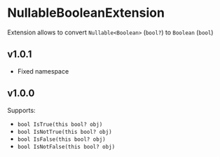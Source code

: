 ﻿# NullableBooleanExtension
Extension allows to convert `Nullable<Boolean>` (`bool?`) to `Boolean` (`bool`)

## v1.0.1
* Fixed namespace

## v1.0.0
Supports:
* `bool IsTrue(this bool? obj)`
* `bool IsNotTrue(this bool? obj)`
* `bool IsFalse(this bool? obj)`
* `bool IsNotFalse(this bool? obj)`
